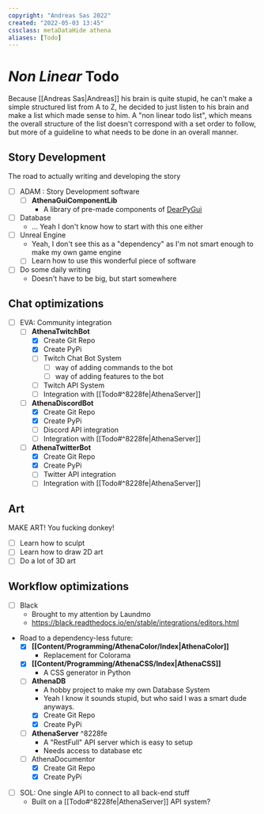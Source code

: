 ```yaml
---
copyright: "Andreas Sas 2022"
created: "2022-05-03 13:45"
cssclass: metaDataHide athena
aliases: [Todo]
---
```


# *Non Linear* Todo
Because [[Andreas Sas|Andreas]] his brain is quite stupid, he can't make a simple structured list from A to Z, he decided to just listen to his brain and make a list which made sense to him. A "non linear todo list", which means the overall structure of the list doesn't correspond with a set order to follow, but more of a guideline to what needs to be done in an overall manner.

## Story Development
The road to actually writing and developing the story
- [ ] ADAM : Story Development software
    - [ ] **AthenaGuiComponentLib**
        - A library of pre-made components of [DearPyGui](https://github.com/hoffstadt/DearPyGui)
- [ ] Database
    - ... Yeah I don't know how to start with this one either
- [ ] Unreal Engine
    - Yeah, I don't see this as a "dependency" as I'm not smart enough to make my own game engine
    - [ ] Learn how to use this wonderful piece of software
- [ ] Do some daily writing
    - Doesn't have to be big, but start somewhere

## Chat optimizations
- [ ] EVA: Community integration
    - [ ] **AthenaTwitchBot**
        -  [x] Create Git Repo
        -  [x] Create PyPi 
        - [ ] Twitch Chat Bot System
            -  [ ] way of adding commands to the bot
            -  [ ] way of adding features to the bot
        - [ ] Twitch API System
        - [ ] Integration with [[Todo#^8228fe|AthenaServer]]
    - [ ] **AthenaDiscordBot**
        -  [x] Create Git Repo
        -  [x] Create PyPi 
        - [ ] Discord API integration
        - [ ] Integration with [[Todo#^8228fe|AthenaServer]]
    - [ ] **AthenaTwitterBot**
        -  [x] Create Git Repo
        -  [x] Create PyPi 
        - [ ] Twitter API integration
        - [ ] Integration with [[Todo#^8228fe|AthenaServer]]

## Art
MAKE ART! You fucking donkey!
- [ ] Learn how to sculpt
- [ ] Learn how to draw 2D art
- [ ] Do a lot of 3D art

## Workflow optimizations
- [ ] Black
    - Brought to my attention by Laundmo
    -  https://black.readthedocs.io/en/stable/integrations/editors.html
-  Road to a dependency-less future:
    -  [x] **[[Content/Programming/AthenaColor/Index|AthenaColor]]**
        -  Replacement for Colorama
    -  [x] **[[Content/Programming/AthenaCSS/Index|AthenaCSS]]**
        -  A CSS generator in Python
    -  [ ] **AthenaDB** 
        -  A hobby project to make my own Database System
        -  Yeah I know it sounds stupid, but who said I was a smart dude anyways.
        -  [x] Create Git Repo
        -  [x] Create PyPi 
    -  [ ] **AthenaServer** ^8228fe
        -  A "RestFull" API server which is easy to setup
        -  Needs access to database etc
    -  [ ] <span class="todo_project">AthenaDocumentor</span>
        -  [x] Create Git Repo
        -  [x] Create PyPi 
-  [ ] SOL: One single API to connect to all back-end stuff
    -  Built on a [[Todo#^8228fe|AthenaServer]] API system?